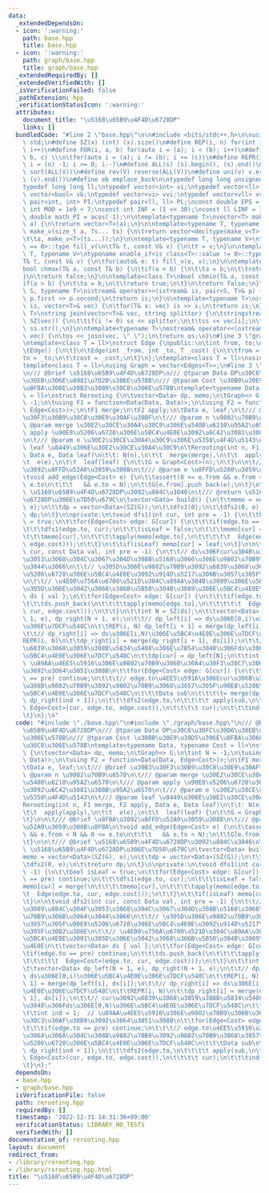 ```yaml
---
data:
  _extendedDependsOn:
  - icon: ':warning:'
    path: base.hpp
    title: base.hpp
  - icon: ':warning:'
    path: graph/base.hpp
    title: graph/base.hpp
  _extendedRequiredBy: []
  _extendedVerifiedWith: []
  _isVerificationFailed: false
  _pathExtension: hpp
  _verificationStatusIcon: ':warning:'
  attributes:
    document_title: "\u5168\u65B9\u4F4D\u6728DP"
    links: []
  bundledCode: "#line 2 \"base.hpp\"\n\n#include <bits/stdc++.h>\n\nusing namespace\
    \ std;\n#define SZ(x) (int) (x).size()\n#define REP(i, n) for(int i = 0; i < (n);\
    \ i++)\n#define FOR(i, a, b) for(auto i = (a); i < (b); i++)\n#define For(i, a,\
    \ b, c) \\\n\tfor(auto i = (a); i != (b); i += (c))\n#define REPR(i, n) for(auto\
    \ i = (n) -1; i >= 0; i--)\n#define ALL(s) (s).begin(), (s).end()\n#define so(V)\
    \ sort(ALL(V))\n#define rev(V) reverse(ALL(V))\n#define uni(v) v.erase(unique(ALL(v)),\
    \ (v).end())\n#define eb emplace_back\n\ntypedef long long unsigned int llu;\n\
    typedef long long ll;\ntypedef vector<int> vi;\ntypedef vector<ll> vll;\ntypedef\
    \ vector<bool> vb;\ntypedef vector<vi> vvi;\ntypedef vector<vll> vvll;\ntypedef\
    \ pair<int, int> PI;\ntypedef pair<ll, ll> PL;\nconst double EPS = 1e-9;\nconst\
    \ int MOD = 1e9 + 7;\nconst int INF = (1 << 30);\nconst ll LINF = 1e18;\nconst\
    \ double math_PI = acos(-1);\n\ntemplate<typename T>\nvector<T> make_v(size_t\
    \ a) {\n\treturn vector<T>(a);\n}\n\ntemplate<typename T, typename... Ts>\nauto\
    \ make_v(size_t a, Ts... ts) {\n\treturn vector<decltype(make_v<T>(ts...))>(\n\
    \t\ta, make_v<T>(ts...));\n}\n\ntemplate<typename T, typename V>\ntypename enable_if<is_class<T>::value\
    \ == 0>::type fill_v(\n\tT& t, const V& v) {\n\tt = v;\n}\n\ntemplate<typename\
    \ T, typename V>\ntypename enable_if<is_class<T>::value != 0>::type fill_v(\n\t\
    T& t, const V& v) {\n\tfor(auto& e: t) fill_v(e, v);\n}\n\ntemplate<class T>\n\
    bool chmax(T& a, const T& b) {\n\tif(a < b) {\n\t\ta = b;\n\t\treturn true;\n\t\
    }\n\treturn false;\n}\n\ntemplate<class T>\nbool chmin(T& a, const T& b) {\n\t\
    if(a > b) {\n\t\ta = b;\n\t\treturn true;\n\t}\n\treturn false;\n}\n\ntemplate<typename\
    \ S, typename T>\nistream& operator>>(istream& is, pair<S, T>& p) {\n\tcin >>\
    \ p.first >> p.second;\n\treturn is;\n}\n\ntemplate<typename T>\nistream& operator>>(istream&\
    \ is, vector<T>& vec) {\n\tfor(T& x: vec) is >> x;\n\treturn is;\n}\n\ntemplate<typename\
    \ T>\nstring join(vector<T>& vec, string splitter) {\n\tstringstream ss;\n\tREP(i,\
    \ SZ(vec)) {\n\t\tif(i != 0) ss << splitter;\n\t\tss << vec[i];\n\t}\n\treturn\
    \ ss.str();\n}\n\ntemplate<typename T>\nostream& operator<<(ostream& os, vector<T>&\
    \ vec) {\n\tos << join(vec, \" \");\n\treturn os;\n}\n#line 3 \"graph/base.hpp\"\
    \ntemplate<class T = ll>\nstruct Edge {\npublic:\n\tint from, to;\n\tT cost;\n\
    \tEdge() {\n\t}\n\tEdge(int _from, int _to, T _cost) {\n\t\tfrom = _from;\n\t\t\
    to = _to;\n\t\tcost = _cost;\n\t}\n};\ntemplate<class T = ll>\nusing Edges = vector<Edge<T>>;\n\
    template<class T = ll>\nusing Graph = vector<Edges<T>>;\n#line 3 \"rerooting.hpp\"\
    \n/// @brief \u5168\u65B9\u4F4D\u6728DP\n/// @tparam Data DP\u30C6\u30FC\u30D6\
    \u30EB\u306E\u8981\u7D20\u306E\u578B\n/// @tparam Cost \u30B0\u30E9\u30D5\u306E\
    \u8FBA\u306E\u30B3\u30B9\u30C8\u306E\u578B\ntemplate<typename Data, typename Cost\
    \ = ll>\nstruct Rerooting {\n\tvector<Data> dp, memo;\n\tGraph<> G;\n\tint N =\
    \ -1;\n\tusing F1 = function<Data(Data, Data)>;\n\tusing F2 = function<Data(Data,\
    \ Edge<Cost>)>;\n\tF1 merge;\n\tF2 apply;\n\tData e, leaf;\n\t/// @brief \u30B3\
    \u30F3\u30B9\u30C8\u30E9\u30AF\u30BF\n\t/// @param n \u9802\u70B9\u6570\n\t///\
    \ @param merge \u30E2\u30CE\u30A4\u30C9\u306E\u5408\u6210\u95A2\u6570\n\t/// @param\
    \ apply \u90E8\u5206\u6728\u306E\u5BC4\u4E0E\u3092\u6C42\u3081\u308B\u95A2\u6570\
    \n\t/// @param e \u30E2\u30CE\u30A4\u30C9\u306E\u5358\u4F4D\u5143\n\t/// @param\
    \ leaf \u8449\u306E\u30E2\u30CE\u30A4\u30C9\n\tRerooting(int n, F1 merge, F2 apply,\
    \ Data e, Data leaf)\n\t\t: N(n),\n\t\t  merge(merge),\n\t\t  apply(apply),\n\t\
    \t  e(e),\n\t\t  leaf(leaf) {\n\t\tG = Graph<Cost>(n);\n\t}\n\n\t/// @brief \u8FBA\
    \u3092\u8FFD\u52A0\u3059\u308B\n\t/// @param e \u8FFD\u52A0\u3059\u308B\u8FBA\n\
    \tvoid add_edge(Edge<Cost> e) {\n\t\tassert(0 <= e.from && e.from < N && 0 <=\
    \ e.to\n\t\t\t   && e.to < N);\n\t\tG[e.from].push_back(e);\n\t}\n\n\t/// @brief\
    \ \u5168\u65B9\u4F4D\u6728DP\u3092\u884C\u3046\n\t/// @return \u5168\u65B9\u4F4D\
    \u6728DP\u306E\u7D50\u679C\n\tvector<Data> build() {\n\t\tmemo = vector<Data>(SZ(G),\
    \ e);\n\t\tdp = vector<Data>(SZ(G));\n\t\tdfs1(0);\n\t\tdfs2(0, e);\n\t\treturn\
    \ dp;\n\t}\n\nprivate:\n\tvoid dfs1(int cur, int pre = -1) {\n\t\tbool isLeaf\
    \ = true;\n\t\tfor(Edge<Cost> edge: G[cur]) {\n\t\t\tif(edge.to == pre) continue;\n\
    \t\t\tdfs1(edge.to, cur);\n\t\t\tisLeaf = false;\n\t\t\tmemo[cur] = merge(\n\t\
    \t\t\tmemo[cur],\n\t\t\t\tapply(memo[edge.to],\n\t\t\t\t\t  Edge(edge.to, cur,\
    \ edge.cost)));\n\t\t}\n\t\tif(isLeaf) memo[cur] = leaf;\n\t}\n\n\tvoid dfs2(int\
    \ cur, const Data val, int pre = -1) {\n\t\t// ds\u306Fcur\u304B\u3089\u884C\u304F\
    \u3053\u3068\u304C\u3067\u304D\u308B\u5168\u3066\u306E\u9802\u70B9\u306B\u3064\
    \u3044\u3066\n\t\t// \u305D\u306E\u9802\u70B9\u3092\u6839\u3068\u3057\u305F\u90E8\
    \u5206\u6728\u306E\u5BC4\u4E0E\u3092\u914D\u5217\u306B\u3057\u305F\u3082\u306E\
    \n\t\t// \u4E00\u756A\u6700\u521D\u304C\u89AA\u304B\u3089\u306E\u5BC4\u4E0E\u3001\
    \u305D\u306E\u3042\u3068\u306B\u5B50\u304B\u3089\u306E\u5BC4\u4E0E\n\t\tvector<Data>\
    \ ds { val };\n\t\tfor(Edge<Cost> edge: G[cur]) {\n\t\t\tif(edge.to == pre) continue;\n\
    \t\t\tds.push_back(\n\t\t\t\tapply(memo[edge.to],\n\t\t\t\t\t  Edge<Cost>(edge.to,\
    \ cur, edge.cost)));\n\t\t}\n\t\tint N = SZ(ds);\n\t\tvector<Data> dp_left(N +\
    \ 1, e), dp_right(N + 1, e);\n\t\t// dp_left[i] => ds\u306E[0,i)\u306E\u5BC4\u4E0E\
    \u306E\u7DCF\u548C\n\t\tREP(i, N) dp_left[i + 1] = merge(dp_left[i], ds[i]);\n\
    \t\t// dp_right[i] => ds\u306E[i,N)\u306E\u5BC4\u4E0E\u306E\u7DCF\u548C\n\t\t\
    REPR(i, N)\n\t\tdp_right[i] = merge(dp_right[i + 1], ds[i]);\n\t\t// cur\u3092\
    \u6839\u3068\u3059\u308B\u5834\u5408\u306E\u7B54\u3048\u306Fds\u306E[0,N)\u306E\
    \u5BC4\u4E0E\u306E\u7DCF\u548C\n\t\tdp[cur] = dp_left[N];\n\t\tint ind = 1;  //\
    \ \u89AA\u4EE5\u5916\u306E\u9802\u70B9\u306B\u30A4\u30F3\u30C7\u30C3\u30AF\u30B9\
    \u3092\u3064\u3051\u308B\n\t\tfor(Edge<Cost> edge: G[cur]) {\n\t\t\tif(edge.to\
    \ == pre) continue;\n\t\t\t// edge.to\u4EE5\u5916\u306Ecur\u306B\u3064\u306A\u304C\
    \u308B\u9802\u70B9\u3092\u9802\u70B9\u3068\u3057\u305F\u90E8\u5206\u6728\u306E\
    \u5BC4\u4E0E\u306E\u7DCF\u548C\n\t\t\tData sub\n\t\t\t\t= merge(dp_left[ind],\
    \ dp_right[ind + 1]);\n\t\t\tdfs2(edge.to,\n\t\t\t\t apply(sub,\n\t\t\t\t\t  \
    \ Edge<Cost>(cur, edge.to, edge.cost)),\n\t\t\t\t cur);\n\t\t\tind++;\n\t\t}\n\
    \t}\n};\n"
  code: "#include \"./base.hpp\"\n#include \"./graph/base.hpp\"\n/// @brief \u5168\
    \u65B9\u4F4D\u6728DP\n/// @tparam Data DP\u30C6\u30FC\u30D6\u30EB\u306E\u8981\u7D20\
    \u306E\u578B\n/// @tparam Cost \u30B0\u30E9\u30D5\u306E\u8FBA\u306E\u30B3\u30B9\
    \u30C8\u306E\u578B\ntemplate<typename Data, typename Cost = ll>\nstruct Rerooting\
    \ {\n\tvector<Data> dp, memo;\n\tGraph<> G;\n\tint N = -1;\n\tusing F1 = function<Data(Data,\
    \ Data)>;\n\tusing F2 = function<Data(Data, Edge<Cost>)>;\n\tF1 merge;\n\tF2 apply;\n\
    \tData e, leaf;\n\t/// @brief \u30B3\u30F3\u30B9\u30C8\u30E9\u30AF\u30BF\n\t///\
    \ @param n \u9802\u70B9\u6570\n\t/// @param merge \u30E2\u30CE\u30A4\u30C9\u306E\
    \u5408\u6210\u95A2\u6570\n\t/// @param apply \u90E8\u5206\u6728\u306E\u5BC4\u4E0E\
    \u3092\u6C42\u3081\u308B\u95A2\u6570\n\t/// @param e \u30E2\u30CE\u30A4\u30C9\u306E\
    \u5358\u4F4D\u5143\n\t/// @param leaf \u8449\u306E\u30E2\u30CE\u30A4\u30C9\n\t\
    Rerooting(int n, F1 merge, F2 apply, Data e, Data leaf)\n\t\t: N(n),\n\t\t  merge(merge),\n\
    \t\t  apply(apply),\n\t\t  e(e),\n\t\t  leaf(leaf) {\n\t\tG = Graph<Cost>(n);\n\
    \t}\n\n\t/// @brief \u8FBA\u3092\u8FFD\u52A0\u3059\u308B\n\t/// @param e \u8FFD\
    \u52A0\u3059\u308B\u8FBA\n\tvoid add_edge(Edge<Cost> e) {\n\t\tassert(0 <= e.from\
    \ && e.from < N && 0 <= e.to\n\t\t\t   && e.to < N);\n\t\tG[e.from].push_back(e);\n\
    \t}\n\n\t/// @brief \u5168\u65B9\u4F4D\u6728DP\u3092\u884C\u3046\n\t/// @return\
    \ \u5168\u65B9\u4F4D\u6728DP\u306E\u7D50\u679C\n\tvector<Data> build() {\n\t\t\
    memo = vector<Data>(SZ(G), e);\n\t\tdp = vector<Data>(SZ(G));\n\t\tdfs1(0);\n\t\
    \tdfs2(0, e);\n\t\treturn dp;\n\t}\n\nprivate:\n\tvoid dfs1(int cur, int pre =\
    \ -1) {\n\t\tbool isLeaf = true;\n\t\tfor(Edge<Cost> edge: G[cur]) {\n\t\t\tif(edge.to\
    \ == pre) continue;\n\t\t\tdfs1(edge.to, cur);\n\t\t\tisLeaf = false;\n\t\t\t\
    memo[cur] = merge(\n\t\t\t\tmemo[cur],\n\t\t\t\tapply(memo[edge.to],\n\t\t\t\t\
    \t  Edge(edge.to, cur, edge.cost)));\n\t\t}\n\t\tif(isLeaf) memo[cur] = leaf;\n\
    \t}\n\n\tvoid dfs2(int cur, const Data val, int pre = -1) {\n\t\t// ds\u306Fcur\u304B\
    \u3089\u884C\u304F\u3053\u3068\u304C\u3067\u304D\u308B\u5168\u3066\u306E\u9802\
    \u70B9\u306B\u3064\u3044\u3066\n\t\t// \u305D\u306E\u9802\u70B9\u3092\u6839\u3068\
    \u3057\u305F\u90E8\u5206\u6728\u306E\u5BC4\u4E0E\u3092\u914D\u5217\u306B\u3057\
    \u305F\u3082\u306E\n\t\t// \u4E00\u756A\u6700\u521D\u304C\u89AA\u304B\u3089\u306E\
    \u5BC4\u4E0E\u3001\u305D\u306E\u3042\u3068\u306B\u5B50\u304B\u3089\u306E\u5BC4\
    \u4E0E\n\t\tvector<Data> ds { val };\n\t\tfor(Edge<Cost> edge: G[cur]) {\n\t\t\
    \tif(edge.to == pre) continue;\n\t\t\tds.push_back(\n\t\t\t\tapply(memo[edge.to],\n\
    \t\t\t\t\t  Edge<Cost>(edge.to, cur, edge.cost)));\n\t\t}\n\t\tint N = SZ(ds);\n\
    \t\tvector<Data> dp_left(N + 1, e), dp_right(N + 1, e);\n\t\t// dp_left[i] =>\
    \ ds\u306E[0,i)\u306E\u5BC4\u4E0E\u306E\u7DCF\u548C\n\t\tREP(i, N) dp_left[i +\
    \ 1] = merge(dp_left[i], ds[i]);\n\t\t// dp_right[i] => ds\u306E[i,N)\u306E\u5BC4\
    \u4E0E\u306E\u7DCF\u548C\n\t\tREPR(i, N)\n\t\tdp_right[i] = merge(dp_right[i +\
    \ 1], ds[i]);\n\t\t// cur\u3092\u6839\u3068\u3059\u308B\u5834\u5408\u306E\u7B54\
    \u3048\u306Fds\u306E[0,N)\u306E\u5BC4\u4E0E\u306E\u7DCF\u548C\n\t\tdp[cur] = dp_left[N];\n\
    \t\tint ind = 1;  // \u89AA\u4EE5\u5916\u306E\u9802\u70B9\u306B\u30A4\u30F3\u30C7\
    \u30C3\u30AF\u30B9\u3092\u3064\u3051\u308B\n\t\tfor(Edge<Cost> edge: G[cur]) {\n\
    \t\t\tif(edge.to == pre) continue;\n\t\t\t// edge.to\u4EE5\u5916\u306Ecur\u306B\
    \u3064\u306A\u304C\u308B\u9802\u70B9\u3092\u9802\u70B9\u3068\u3057\u305F\u90E8\
    \u5206\u6728\u306E\u5BC4\u4E0E\u306E\u7DCF\u548C\n\t\t\tData sub\n\t\t\t\t= merge(dp_left[ind],\
    \ dp_right[ind + 1]);\n\t\t\tdfs2(edge.to,\n\t\t\t\t apply(sub,\n\t\t\t\t\t  \
    \ Edge<Cost>(cur, edge.to, edge.cost)),\n\t\t\t\t cur);\n\t\t\tind++;\n\t\t}\n\
    \t}\n};"
  dependsOn:
  - base.hpp
  - graph/base.hpp
  isVerificationFile: false
  path: rerooting.hpp
  requiredBy: []
  timestamp: '2022-12-31 14:31:36+09:00'
  verificationStatus: LIBRARY_NO_TESTS
  verifiedWith: []
documentation_of: rerooting.hpp
layout: document
redirect_from:
- /library/rerooting.hpp
- /library/rerooting.hpp.html
title: "\u5168\u65B9\u4F4D\u6728DP"
---
```

